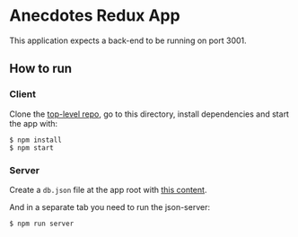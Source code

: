 # Anecdotes Redux App

This application expects a back-end to be running on port 3001.

## How to run

### Client

Clone the [top-level repo](https://github.com/dgrishajev/fso-submissions), go to this directory, install dependencies and start the app with:

```
$ npm install
$ npm start
```

### Server

Create a `db.json` file at the app root with [this content](https://raw.githubusercontent.com/fullstack-hy2020/misc/master/anecdotes.json).

And in a separate tab you need to run the json-server:

```
$ npm run server
```
